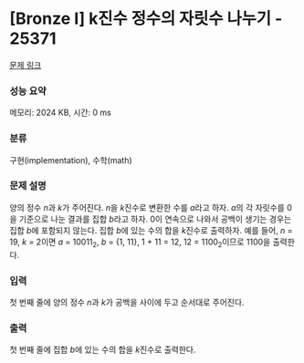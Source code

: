 # [Bronze I] k진수 정수의 자릿수 나누기 - 25371 

[문제 링크](https://www.acmicpc.net/problem/25371) 

### 성능 요약

메모리: 2024 KB, 시간: 0 ms

### 분류

구현(implementation), 수학(math)

### 문제 설명

<p>양의 정수 <em>n</em>과 <em>k</em>가 주어진다. <em>n</em>을 <em>k</em>진수로 변환한 수를 <em>a</em>라고 하자. <em>a</em>의 각 자릿수를 0을 기준으로 나눈 결과를 집합 <em>b</em>라고 하자. 0이 연속으로 나와서 공백이 생기는 경우는 집합 <em>b</em>에 포함되지 않는다. 집합 <em>b</em>에 있는 수의 합을 <em>k</em>진수로 출력하자. 예를 들어, <em>n</em> = 19, <em>k</em> = 2이면 <em>a</em> = 10011<sub>2</sub>, <em>b</em> = {1, 11}, 1 + 11 = 12, 12 = 1100<sub>2</sub>이므로 1100을 출력한다.</p>

### 입력 

 <p>첫 번째 줄에 양의 정수 <em>n</em>과 <em>k</em>가 공백을 사이에 두고 순서대로 주어진다.</p>

### 출력 

 <p>첫 번째 줄에 집합 <em>b</em>에 있는 수의 합을 <em>k</em>진수로 출력한다.</p>

